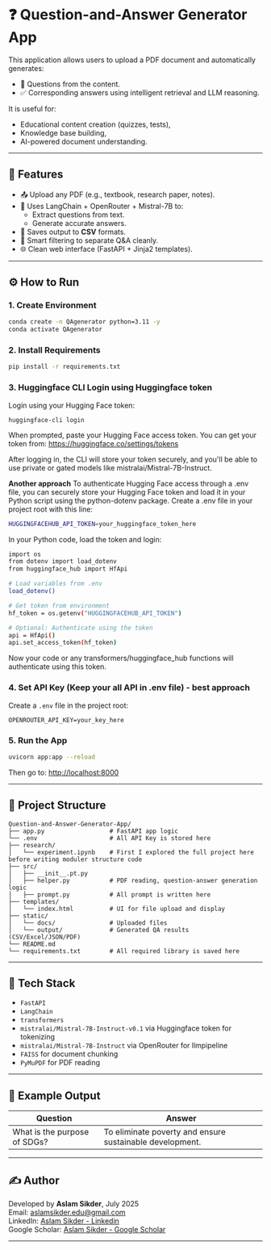 # ❓ Question-and-Answer Generator App

This application allows users to upload a PDF document and automatically generates:
- 📌 Questions from the content.
- ✅ Corresponding answers using intelligent retrieval and LLM reasoning.

It is useful for:
- Educational content creation (quizzes, tests),
- Knowledge base building,
- AI-powered document understanding.

---

## 🚀 Features

- 📤 Upload any PDF (e.g., textbook, research paper, notes).
- 🤖 Uses LangChain + OpenRouter + Mistral-7B to:
  - Extract questions from text.
  - Generate accurate answers.
- 📄 Saves output to **CSV** formats.
- 🧠 Smart filtering to separate Q&A cleanly.
- 🌐 Clean web interface (FastAPI + Jinja2 templates).

---

## ⚙️ How to Run

### 1. Create Environment
```bash
conda create -n QAgenerator python=3.11 -y
conda activate QAgenerator
```

### 2. Install Requirements
```bash
pip install -r requirements.txt
```

### 3. Huggingface CLI Login using Huggingface token
Login using your Hugging Face token:
```
huggingface-cli login
```
When prompted, paste your Hugging Face access token.
You can get your token from:
https://huggingface.co/settings/tokens

After logging in, the CLI will store your token securely, and you'll be able to use private or gated models like mistralai/Mistral-7B-Instruct.

**Another approach**
To authenticate Hugging Face access through a .env file, you can securely store your Hugging Face token and load it in your Python script using the python-dotenv package.
Create a .env file in your project root with this line:

```bash
HUGGINGFACEHUB_API_TOKEN=your_huggingface_token_here
```
In your Python code, load the token and login:
```bash
import os
from dotenv import load_dotenv
from huggingface_hub import HfApi

# Load variables from .env
load_dotenv()

# Get token from environment
hf_token = os.getenv("HUGGINGFACEHUB_API_TOKEN")

# Optional: Authenticate using the token
api = HfApi()
api.set_access_token(hf_token)

```
Now your code or any transformers/huggingface_hub functions will authenticate using this token.

### 4. Set API Key (Keep your all API in .env file) - best approach
Create a `.env` file in the project root:
```
OPENROUTER_API_KEY=your_key_here
```

### 5. Run the App
```bash
uvicorn app:app --reload
```
Then go to: [http://localhost:8000](http://localhost:8000)

---

## 📂 Project Structure

```
Question-and-Answer-Generator-App/
├── app.py                  # FastAPI app logic
└── .env                    # All API Key is stored here
├── research/
│   └── experiment.ipynb    # First I explored the full project here before writing moduler structure code
├── src/
│   ├── __init__.pt.py         
│   ├── helper.py           # PDF reading, question-answer generation logic
│   ├── prompt.py           # All prompt is written here
├── templates/
│   └── index.html          # UI for file upload and display
├── static/
│   └── docs/               # Uploaded files
│   └── output/             # Generated QA results (CSV/Excel/JSON/PDF)
└── README.md
└── requirements.txt        # All required library is saved here
```

---

## 🧰 Tech Stack

- `FastAPI`
- `LangChain`
- `transformers` 
- `mistralai/Mistral-7B-Instruct-v0.1` via Huggingface token for tokenizing
- `mistralai/Mistral-7B-Instruct` via OpenRouter for llmpipeline
- `FAISS` for document chunking
- `PyMuPDF` for PDF reading
---

## 📌 Example Output

| Question | Answer |
|----------|--------|
| What is the purpose of SDGs? | To eliminate poverty and ensure sustainable development. |

---

## ✍️ Author
Developed by **Aslam Sikder**, July 2025  
Email: [aslamsikder.edu@gmail.com](mailto:aslamsikder.edu@gmail.com)  
LinkedIn: [Aslam Sikder - Linkedin](https://www.linkedin.com/in/aslamsikder)  
Google Scholar: [Aslam Sikder - Google Scholar](https://scholar.google.com/citations?hl=en&user=Ip1qQi8AAAAJ)


---
